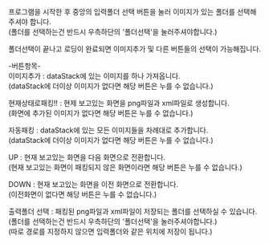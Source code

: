 ﻿프로그램을 시작한 후 중앙의 입력폴더 선택 버튼을 눌러 이미지가 있는 폴더를 선택해 주셔야 합니다.  
(폴더를 선택하는건 반드시 우측하단의 '폴더선택'을 눌러주셔야합니다.)  
  
폴더선택이 끝나고 로딩이 완료되면 이미지추가 및 다른 버튼들의 선택이 가능해집니다.  
  
-버튼항목-  
이미지추가 : dataStack에 있는 이미지를 하나 가져옵니다.  
(dataStack에 더이상 이미지가 없다면 해당 버튼은 누를 수 없습니다.)  
  
현재상태로패킹!! : 현제 보고있는 화면을 png파일과 xml파일로 생성합니다.  
(화면에 추가된 이미지가 없다면 해당 버튼은 누를 수 없습니다.)  
  
자동패킹 : dataStack에 있는 모든 이미지들을 차례대로 추가합니다.  
(dataStack에 더이상 이미지가 없다면 해당 버튼은 누를 수 없습니다.)  
  
UP : 현재 보고있는 화면을 다음 화면으로 전환합니다.  
(현재 보고있는 화면이 패킹되지 않은 화면이라면 해당 버튼은 누를 수 없습니다.)  
  
DOWN : 현재 보고있는 화면을 이전 화면으로 전환합니다.  
(이전화면이 없다면 해당 버튼은 누를 수 없습니다.)  
  
출력폴더 선택 : 패킹된 png파일과 xml파일이 저장되는 폴더를 선택하실 수 있습니다.  
(폴더를 선택하는건 반드시 우측하단의 '폴더선택'을 눌러주셔야합니다.)  
(따로 경로를 지정하지 않으면 입력폴더와 같은 위치에 저장이 됩니다.)  
